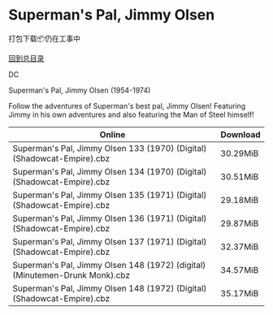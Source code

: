 # Superman's Pal, Jimmy Olsen

打包下载📦仍在工事中

[回到总目录](/Catalogs.md)

DC

Superman's Pal, Jimmy Olsen (1954-1974)

Follow the adventures of Superman's best pal, Jimmy Olsen! Featuring Jimmy in his own adventures and also featuring the Man of Steel himself!





Online | Download
--- | ---
Superman's Pal, Jimmy Olsen 133 (1970) (Digital) (Shadowcat-Empire).cbz | 30.29MiB
Superman's Pal, Jimmy Olsen 134 (1970) (Digital) (Shadowcat-Empire).cbz | 30.51MiB
Superman's Pal, Jimmy Olsen 135 (1971) (Digital) (Shadowcat-Empire).cbz | 29.18MiB
Superman's Pal, Jimmy Olsen 136 (1971) (Digital) (Shadowcat-Empire).cbz | 29.87MiB
Superman's Pal, Jimmy Olsen 137 (1971) (Digital) (Shadowcat-Empire).cbz | 32.37MiB
Superman's Pal, Jimmy Olsen 148 (1972) (digital) (Minutemen-Drunk Monk).cbz | 34.57MiB
Superman's Pal, Jimmy Olsen 148 (1972) (Digital) (Shadowcat-Empire).cbz | 35.17MiB